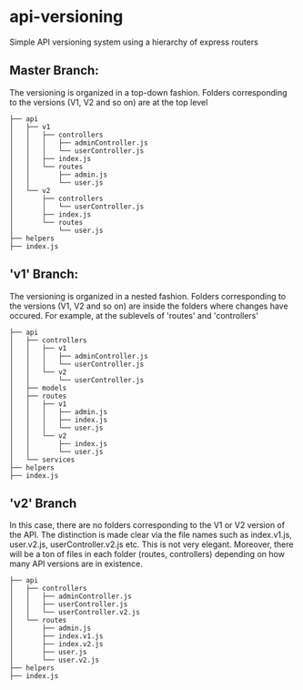 # api-versioning
Simple API versioning system using a hierarchy of express routers

## Master Branch:

The versioning is organized in a top-down fashion. Folders corresponding to the versions (V1, V2 and so on) are at the top level
```
├── api
│   ├── v1
│   │   ├── controllers
│   │   │   ├── adminController.js
│   │   │   └── userController.js
│   │   ├── index.js
│   │   └── routes
│   │       ├── admin.js
│   │       └── user.js
│   └── v2
│       ├── controllers
│       │   └── userController.js
│       ├── index.js
│       └── routes
│           └── user.js
├── helpers
├── index.js
```
## 'v1' Branch:

The versioning is organized in a nested fashion. Folders corresponding to the versions (V1, V2 and so on) are inside the folders where changes have occured. 
For example, at the sublevels of 'routes' and 'controllers'
```
├── api
│   ├── controllers
│   │   ├── v1
│   │   │   ├── adminController.js
│   │   │   └── userController.js
│   │   └── v2
│   │       └── userController.js
│   ├── models
│   ├── routes
│   │   ├── v1
│   │   │   ├── admin.js
│   │   │   ├── index.js
│   │   │   └── user.js
│   │   └── v2
│   │       ├── index.js
│   │       └── user.js
│   └── services
├── helpers
├── index.js
```
## 'v2' Branch

In this case, there are no folders corresponding to the V1 or V2 version of the API. The distinction is made clear via the file names such as index.v1.js, user.v2.js, userController.v2.js etc. This is not very elegant. Moreover, there will be a ton of files in each folder (routes, controllers) depending on how many API versions are in existence. 
```
├── api
│   ├── controllers
│   │   ├── adminController.js
│   │   ├── userController.js
│   │   └── userController.v2.js
│   └── routes
│       ├── admin.js
│       ├── index.v1.js
│       ├── index.v2.js
│       ├── user.js
│       └── user.v2.js
├── helpers
├── index.js
```